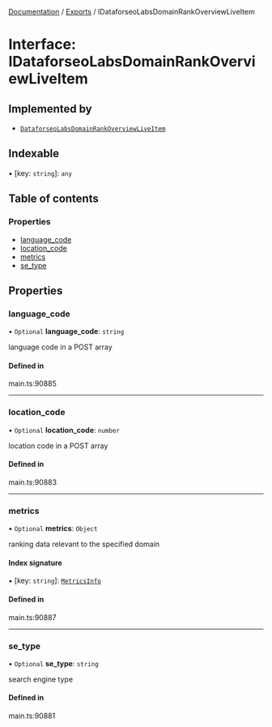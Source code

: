 [Documentation](../README.md) / [Exports](../modules.md) / IDataforseoLabsDomainRankOverviewLiveItem

# Interface: IDataforseoLabsDomainRankOverviewLiveItem

## Implemented by

- [`DataforseoLabsDomainRankOverviewLiveItem`](../classes/DataforseoLabsDomainRankOverviewLiveItem.md)

## Indexable

▪ [key: `string`]: `any`

## Table of contents

### Properties

- [language\_code](IDataforseoLabsDomainRankOverviewLiveItem.md#language_code)
- [location\_code](IDataforseoLabsDomainRankOverviewLiveItem.md#location_code)
- [metrics](IDataforseoLabsDomainRankOverviewLiveItem.md#metrics)
- [se\_type](IDataforseoLabsDomainRankOverviewLiveItem.md#se_type)

## Properties

### language\_code

• `Optional` **language\_code**: `string`

language code in a POST array

#### Defined in

main.ts:90885

___

### location\_code

• `Optional` **location\_code**: `number`

location code in a POST array

#### Defined in

main.ts:90883

___

### metrics

• `Optional` **metrics**: `Object`

ranking data relevant to the specified domain

#### Index signature

▪ [key: `string`]: [`MetricsInfo`](../classes/MetricsInfo.md)

#### Defined in

main.ts:90887

___

### se\_type

• `Optional` **se\_type**: `string`

search engine type

#### Defined in

main.ts:90881
